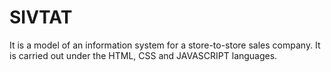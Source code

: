 # SIVTAT
 It is a model of an information system for a store-to-store sales company. It is carried out under the HTML, CSS and JAVASCRIPT languages.
